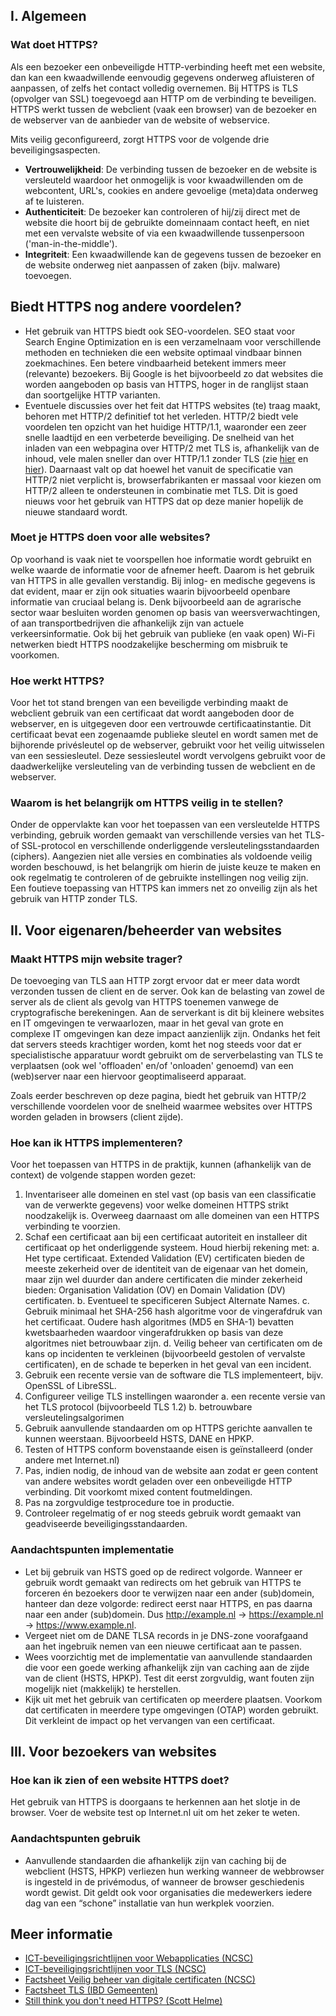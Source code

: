 ## I. Algemeen

### Wat doet HTTPS?
Als een bezoeker een onbeveiligde HTTP-verbinding heeft met een website, dan kan een kwaadwillende eenvoudig gegevens onderweg afluisteren of aanpassen, of zelfs het contact volledig overnemen. Bij HTTPS is TLS (opvolger van SSL) toegevoegd aan HTTP om de verbinding te beveiligen. HTTPS werkt tussen de webclient (vaak een browser) van de bezoeker en de webserver van de aanbieder van de website of webservice.

Mits veilig geconfigureerd, zorgt HTTPS voor de volgende drie beveiligingsaspecten.
* **Vertrouwelijkheid**: De verbinding tussen de bezoeker en de website is versleuteld waardoor het onmogelijk is voor kwaadwillenden om de webcontent, URL's, cookies en andere gevoelige (meta)data onderweg af te luisteren.
* **Authenticiteit**: De bezoeker kan controleren of hij/zij direct met de website die hoort bij de gebruikte domeinnaam contact heeft, en niet met een vervalste website of via een kwaadwillende tussenpersoon ('man-in-the-middle').
* **Integriteit**: Een kwaadwillende kan de gegevens tussen de bezoeker en de website onderweg niet aanpassen of zaken (bijv. malware) toevoegen.

## Biedt HTTPS nog andere voordelen?
* Het gebruik van HTTPS biedt ook SEO-voordelen. SEO staat voor Search Engine Optimization en is een verzamelnaam voor verschillende methoden en technieken die een website optimaal vindbaar binnen zoekmachines. Een betere vindbaarheid betekent immers meer (relevante) bezoekers. Bij Google is het bijvoorbeeld zo dat websites die worden aangeboden op basis van HTTPS, hoger in de ranglijst staan dan soortgelijke HTTP varianten.
* Eventuele discussies over het feit dat HTTPS websites (te) traag maakt, behoren met HTTP/2 definitief tot het verleden. HTTP/2 biedt vele voordelen ten opzicht van het huidige HTTP/1.1, waaronder een zeer snelle laadtijd en een verbeterde beveiliging. De snelheid van het inladen van een webpagina over HTTP/2 met TLS is, afhankelijk van de inhoud, vele malen sneller dan over HTTP/1.1 zonder TLS (zie [hier](https://www.httpvshttps.com/) en [hier](https://http2.akamai.com/demo)). Daarnaast valt op dat hoewel het vanuit de specificatie van HTTP/2 niet verplicht is, browserfabrikanten er massaal voor kiezen om HTTP/2 alleen te ondersteunen in combinatie met TLS. Dit is goed nieuws voor het gebruik van HTTPS dat op deze manier hopelijk de nieuwe standaard wordt.

### Moet je HTTPS doen voor alle websites?
Op voorhand is vaak niet te voorspellen hoe informatie wordt gebruikt en welke waarde de informatie voor de afnemer heeft. Daarom is het gebruik van HTTPS in alle gevallen verstandig. Bij inlog- en medische gegevens is dat evident, maar er zijn ook situaties waarin bijvoorbeeld openbare informatie van cruciaal belang is. Denk bijvoorbeeld aan de agrarische sector waar besluiten worden genomen op basis van weersverwachtingen, of aan transportbedrijven die afhankelijk zijn van actuele verkeersinformatie. Ook bij het gebruik van publieke (en vaak open) Wi-Fi netwerken biedt HTTPS noodzakelijke bescherming om misbruik te voorkomen.

### Hoe werkt HTTPS?
Voor het tot stand brengen van een beveiligde verbinding maakt de webclient gebruik van een certificaat dat wordt aangeboden door de webserver, en is uitgegeven door een vertrouwde certificaatinstantie. Dit certificaat bevat een zogenaamde publieke sleutel en wordt samen met de bijhorende privésleutel op de webserver, gebruikt voor het veilig uitwisselen van een sessiesleutel. Deze sessiesleutel wordt vervolgens gebruikt voor de daadwerkelijke versleuteling van de verbinding tussen de webclient en de webserver.

### Waarom is het belangrijk om HTTPS veilig in te stellen?
Onder de oppervlakte kan voor het toepassen van een versleutelde HTTPS verbinding, gebruik worden gemaakt van verschillende versies van het TLS- of SSL-protocol en verschillende onderliggende versleutelingsstandaarden (ciphers). Aangezien niet alle versies en combinaties als voldoende veilig worden beschouwd, is het belangrijk om hierin de juiste keuze te maken en ook regelmatig te controleren of de gebruikte instellingen nog veilig zijn. Een foutieve toepassing van HTTPS kan immers net zo onveilig zijn als het gebruik van HTTP zonder TLS.

## II. Voor eigenaren/beheerder van websites

### Maakt HTTPS mijn website trager?
De toevoeging van TLS aan HTTP zorgt ervoor dat er meer data wordt verzonden tussen de client en de server. Ook kan de belasting van zowel de server als de client als gevolg van HTTPS toenemen vanwege de cryptografische berekeningen. Aan de serverkant is dit bij kleinere websites en IT omgevingen te verwaarlozen, maar in het geval van grote en complexe IT omgevingen kan deze impact aanzienlijk zijn. Ondanks het feit dat servers steeds krachtiger worden, komt het nog steeds voor dat er specialistische apparatuur wordt gebruikt om de serverbelasting van TLS te verplaatsen (ook wel 'offloaden' en/of 'onloaden' genoemd) van een (web)server naar een hiervoor geoptimaliseerd apparaat. 

Zoals eerder beschreven op deze pagina, biedt het gebruik van HTTP/2 verschillende voordelen voor de snelheid waarmee websites over HTTPS worden geladen in browsers (client zijde). 

### Hoe kan ik HTTPS implementeren?
Voor het toepassen van HTTPS in de praktijk, kunnen (afhankelijk van de context) de volgende stappen worden gezet:
1. Inventariseer alle domeinen en stel vast (op basis van een classificatie van de verwerkte gegevens) voor welke domeinen HTTPS strikt noodzakelijk is. Overweeg daarnaast om alle domeinen van een HTTPS verbinding te voorzien.
2. Schaf een certificaat aan bij een certificaat autoriteit en installeer dit certificaat op het onderliggende systeem. Houd hierbij rekening met:
a. Het type certificaat. Extended Validation (EV) certificaten bieden de meeste zekerheid over de identiteit van de eigenaar van het domein, maar zijn wel duurder dan andere certificaten die minder zekerheid bieden: Organisation Validation (OV) en Domain Validation (DV) certificaten.
b. Eventueel te specificeren Subject Alternate Names.
c. Gebruik minimaal het SHA-256 hash algoritme voor de vingerafdruk van het certificaat. Oudere hash algoritmes (MD5 en SHA-1) bevatten kwetsbaarheden waardoor vingerafdrukken op basis van deze algoritmes niet betrouwbaar zijn.
d. Veilig beheer van certificaten om de kans op incidenten te verkleinen (bijvoorbeeld gestolen of vervalste certificaten), en de schade te beperken in het geval van een incident.
3. Gebruik een recente versie van de software die TLS implementeert, bijv. OpenSSL of LibreSSL.
4. Configureer veilige TLS instellingen waaronder
a. een recente versie van het TLS protocol (bijvoorbeeld TLS 1.2)
b. betrouwbare versleutelingsalgorimen
5. Gebruik aanvullende standaarden om op HTTPS gerichte aanvallen te kunnen weerstaan. Bijvoorbeeld HSTS, DANE en HPKP.
6. Testen of HTTPS conform bovenstaande eisen is geïnstalleerd (onder andere met Internet.nl)
7. Pas, indien nodig, de inhoud van de website aan zodat er geen content van andere websites wordt geladen over een onbeveiligde HTTP verbinding. Dit voorkomt mixed content foutmeldingen.
8. Pas na zorgvuldige testprocedure toe in productie.
9. Controleer regelmatig of er nog steeds gebruik wordt gemaakt van geadviseerde beveiligingsstandaarden.

### Aandachtspunten implementatie
* Let bij gebruik van HSTS goed op de redirect volgorde. Wanneer er gebruik wordt gemaakt van redirects om het gebruik van HTTPS te forceren én bezoekers door te verwijzen naar een ander (sub)domein, hanteer dan deze volgorde: redirect eerst naar HTTPS, en pas daarna naar een ander (sub)domein. Dus http://example.nl -> https://example.nl -> https://www.example.nl.
* Vergeet niet om de DANE TLSA records in je DNS-zone voorafgaand aan het ingebruik nemen van een nieuwe certificaat aan te passen.
* Wees voorzichtig met de implementatie van aanvullende standaarden die voor een goede werking afhankelijk zijn van caching aan de zijde van de client (HSTS, HPKP). Test dit eerst zorgvuldig, want fouten zijn mogelijk niet (makkelijk) te herstellen.
* Kijk uit met het gebruik van certificaten op meerdere plaatsen. Voorkom dat certificaten in meerdere type omgevingen (OTAP) worden gebruikt. Dit verkleint de impact op het vervangen van een certificaat.

## III. Voor bezoekers van websites

### Hoe kan ik zien of een website HTTPS doet?
Het gebruik van HTTPS is doorgaans te herkennen aan het slotje in de browser. Voer de website test op Internet.nl uit om het zeker te weten.

### Aandachtspunten gebruik
* Aanvullende standaarden die afhankelijk zijn van caching bij de webclient (HSTS, HPKP) verliezen hun werking wanneer de webbrowser is ingesteld in de privémodus, of wanneer de browser geschiedenis wordt gewist. Dit geldt ook voor organisaties die medewerkers iedere dag van een “schone” installatie van hun werkplek voorzien.

## Meer informatie
* [ICT-beveiligingsrichtlijnen voor Webapplicaties (NCSC)](https://www.ncsc.nl/actueel/whitepapers/ict-beveiligingsrichtlijnen-voor-webapplicaties.html)
* [ICT-beveiligingsrichtlijnen voor TLS (NCSC)](https://www.ncsc.nl/actueel/whitepapers/ict-beveiligingsrichtlijnen-voor-transport-layer-security-tls.html)
* [Factsheet Veilig beheer van digitale certificaten (NCSC)](https://www.ncsc.nl/actueel/factsheets/factsheet-veilig-beheer-van-digitale-certificaten.html)
* [Factsheet TLS (IBD Gemeenten)](https://www.ibdgemeenten.nl/3619-2/)
* [Still think you don't need HTTPS? (Scott Helme)](https://scotthelme.co.uk/still-think-you-dont-need-https/)
